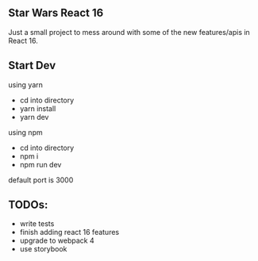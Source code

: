 ## Star Wars React 16

Just a small project to mess around with some of the new features/apis in React 16.


## Start Dev
using yarn
- cd into directory
- yarn install
- yarn dev

using npm
- cd into directory
- npm i
- npm run dev

default port is 3000


## TODOs: 
- write tests
- finish adding react 16 features
- upgrade to webpack 4
- use storybook
